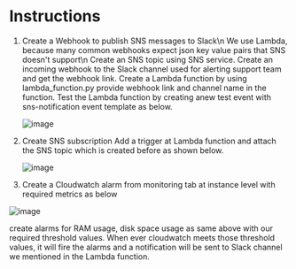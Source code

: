 Instructions
=============
1. Create a Webhook to publish SNS messages to Slack\n
      We use Lambda, because many common webhooks expect json key value pairs that SNS doesn't support\n
      Create an SNS topic using SNS service.
      Create an incoming webhook to the Slack channel used for alerting support team and get the webhook link.
      Create a Lambda function by using lambda_function.py provide webhook link and channel name in the function.
      Test the Lambda function by creating anew test event with sns-notification event template as below.
      
      ![image](https://user-images.githubusercontent.com/67718999/103903312-b3b50180-5136-11eb-9282-2b723f94daba.png)
      
2. Create SNS subscription 
    Add a trigger at Lambda function and attach the SNS topic which is created before as shown below.
    
    ![image](https://user-images.githubusercontent.com/67718999/103904315-1529a000-5138-11eb-98ec-65989a53cc01.png)

3. Create a Cloudwatch alarm from monitoring tab at instance level with required metrics as below

  ![image](https://user-images.githubusercontent.com/67718999/103905074-1c04e280-5139-11eb-8aea-092c21af5461.png)
  
  create alarms for RAM usage, disk space usage as same above with our required threshold values. When ever cloudwatch meets those threshold values, it will fire     the alarms and a notification will be sent to Slack channel we mentioned in the Lambda function.
